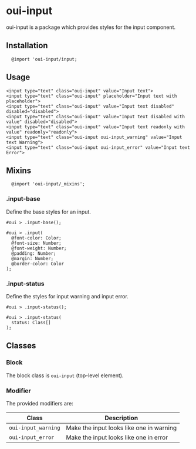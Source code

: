 # oui-input

oui-input is a package which provides styles for the input component.

## Installation

```less
  @import 'oui-input/input;
```

## Usage

```html:preview
<input type="text" class="oui-input" value="Input text">
<input type="text" class="oui-input" placeholder="Input text with placeholder">
<input type="text" class="oui-input" value="Input text disabled" disabled="disabled">
<input type="text" class="oui-input" value="Input text disabled with value" disabled="disabled">
<input type="text" class="oui-input" value="Input text readonly with value" readonly="readonly">
<input type="text" class="oui-input oui-input_warning" value="Input text Warning">
<input type="text" class="oui-input oui-input_error" value="Input text Error">
```

## Mixins

```less
  @import 'oui-input/_mixins';
```

### .input-base

Define the base styles for an input.

```less
#oui > .input-base();
```

```less
#oui > .input(
  @font-color: Color;
  @font-size: Number;
  @font-weight: Number;
  @padding: Number;
  @margin: Number;
  @border-color: Color
);
```

### .input-status

Define the styles for input warning and input error.

```less
#oui > .input-status();
```

```less
#oui > .input-status(
  status: Class[]
);
```

## Classes

### Block

The block class is `oui-input` (top-level element).

### Modifier

The provided modifiers are:

| Class                 | Description                                 |
| --------------------- | ------------------------------------------- |
| `oui-input_warning`   | Make the input looks like one in warning    |
| `oui-input_error`     | Make the input looks like one in error      |
